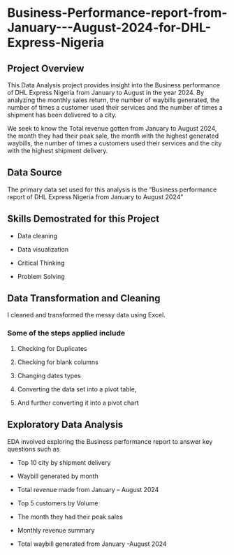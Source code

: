 # Business-Performance-report-from-January---August-2024-for-DHL-Express-Nigeria

## Project Overview
This Data Analysis project provides insight into the Business performance of DHL Express Nigeria from January to August in the year 2024. By analyzing the monthly sales return, the number of waybills generated, the number of times a customer used their services and the number of times a shipment has been delivered to a city.

We seek to know the Total revenue gotten from January to August 2024, the month they had their peak sale, the month with the highest generated waybills, the number of times a customers used their services and the city with the highest shipment delivery.

## Data Source
The primary data set used for this analysis is the “Business performance report of DHL Express Nigeria from January to August 2024”

## Skills Demostrated for this Project
-	 Data cleaning
  
-	Data visualization
  
-	Critical Thinking
  
-	Problem Solving

## Data Transformation and Cleaning
I cleaned and transformed the messy data using Excel.

### Some of the steps applied include

1)	Checking for Duplicates
   
2)	Checking for blank columns
   
3)	Changing dates types
  
4)	Converting the data set into a pivot table,

5)	And further converting it into a pivot chart

## Exploratory Data Analysis
EDA involved exploring the Business performance report to answer key questions such as

- Top 10 city by shipment delivery
  
- Waybill generated by month

- Total revenue made from January – August 2024

- Top 5 customers by Volume

- The month they had their peak sales
  
- Monthly revenue summary
  
- Total waybill generated from January -August 2024 





